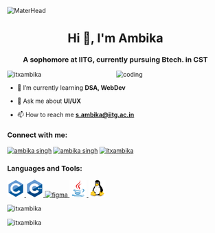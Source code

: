 ![MaterHead](https://media1.giphy.com/headers/GitHub/w8ZJLtJbmuph.gif)
<h1 align="center">Hi 👋, I'm Ambika </h1>
<h3 align="center">A sophomore at IITG, currently pursuing Btech. in CST</h3>
<img align="right" alt="coding" width="250" src="https://media.tenor.com/S59bPkT0pqcAAAAC/programming.gif">

<p align="left"> <img src="https://komarev.com/ghpvc/?username=itxambika&label=Profile%20views&color=0e75b6&style=flat" alt="itxambika" /> </p>

- 🌱 I’m currently learning **DSA, WebDev**

- 💬 Ask me about **UI/UX**

- 📫 How to reach me **s.ambika@iitg.ac.in**

<h3 align="left">Connect with me:</h3>
<p align="left">
<a href="https://linkedin.com/in/ambika singh" target="blank"><img align="center" src="https://raw.githubusercontent.com/rahuldkjain/github-profile-readme-generator/master/src/images/icons/Social/linked-in-alt.svg" alt="ambika singh" height="30" width="40" /></a>
<a href="https://fb.com/ambika singh" target="blank"><img align="center" src="https://raw.githubusercontent.com/rahuldkjain/github-profile-readme-generator/master/src/images/icons/Social/facebook.svg" alt="ambika singh" height="30" width="40" /></a>
<a href="https://instagram.com/itxambika" target="blank"><img align="center" src="https://raw.githubusercontent.com/rahuldkjain/github-profile-readme-generator/master/src/images/icons/Social/instagram.svg" alt="itxambika" height="30" width="40" /></a>
</p>

<h3 align="left">Languages and Tools:</h3>
<p align="left"> <a href="https://www.cprogramming.com/" target="_blank" rel="noreferrer"> <img src="https://raw.githubusercontent.com/devicons/devicon/master/icons/c/c-original.svg" alt="c" width="40" height="40"/> </a> <a href="https://www.w3schools.com/cpp/" target="_blank" rel="noreferrer"> <img src="https://raw.githubusercontent.com/devicons/devicon/master/icons/cplusplus/cplusplus-original.svg" alt="cplusplus" width="40" height="40"/> </a> <a href="https://www.figma.com/" target="_blank" rel="noreferrer"> <img src="https://www.vectorlogo.zone/logos/figma/figma-icon.svg" alt="figma" width="40" height="40"/> </a> <a href="https://www.java.com" target="_blank" rel="noreferrer"> <img src="https://raw.githubusercontent.com/devicons/devicon/master/icons/java/java-original.svg" alt="java" width="40" height="40"/> </a> <a href="https://www.linux.org/" target="_blank" rel="noreferrer"> <img src="https://raw.githubusercontent.com/devicons/devicon/master/icons/linux/linux-original.svg" alt="linux" width="40" height="40"/> </a> </p>

<p><img align="center" src="https://github-readme-stats.vercel.app/api/top-langs?username=itxambika&show_icons=true&locale=en&layout=compact" alt="itxambika" /></p>

<p><img align="center" src="https://github-readme-streak-stats.herokuapp.com/?user=itxambika&" alt="itxambika" /></p>
